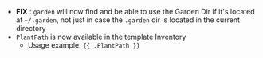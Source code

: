 * __FIX__ : `garden` will now find and be able to use the Garden Dir
  if it's located at `~/.garden`, not just in case the `.garden` dir is
  located in the current directory
* `PlantPath` is now available in the template Inventory
  * Usage example: `{{ .PlantPath }}`
